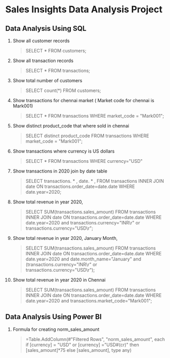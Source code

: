 # Sales Insights Data Analysis Project
## Data Analysis Using SQL
1. Show all customer records
   >SELECT * FROM customers;
2. Show all transaction records
   >SELECT * FROM transactions;
3. Show total number of customers
   >SELECT count(*) FROM customers;
4. Show transactions for chennai market ( Market code for chennai is Mark001)
   >SELECT * FROM  transactions WHERE market_code = "Mark001";
5. Show distinct product_code that where sold in chennai
   >SELECT distinct product_code FROM  transactions WHERE market_code = "Mark001";
6. Show transactions where currency is US dollars
   >SELECT * FROM transactions WHERE currency="USD"
7. Show transactions in 2020 join by date table
   >SELECT transactions. * , date. * , FROM transactions INNER JOIN date ON transactions.order_date=date.date WHERE date.year=2020;
8. Show total revenue in year 2020,
   >SELECT SUM(transactions.sales_amount) FROM transactions INNER JOIN date ON transactions.order_date=date.date WHERE date.year=2020 and transactions.currency="INR\r" or transactions.currency="USD\r";
9. Show total revenue in year 2020, January Month,
    >SELECT SUM(transactions.sales_amount) FROM transactions INNER JOIN date ON transactions.order_date=date.date WHERE date.year=2020 and date.month_name="January" and (transactions.currency="INR\r" or transactions.currency="USD\r");
10. Show total revenue in year 2020 in Chennai
    >SELECT SUM(transactions.sales_amount) FROM transactions INNER JOIN date ON transactions.order_date=date.date WHERE date.year=2020 and transactions.market_code="Mark001";
## Data Analysis Using Power BI 
  1. Formula for creating norm_sales_amount
     
     >=Table.AddColumn(#"Filtered Rows", "norm_sales_amount", each if [currency] = "USD" or [currency] ="USD#(cr)" then [sales_amount]*75 else [sales_amount], type any)
